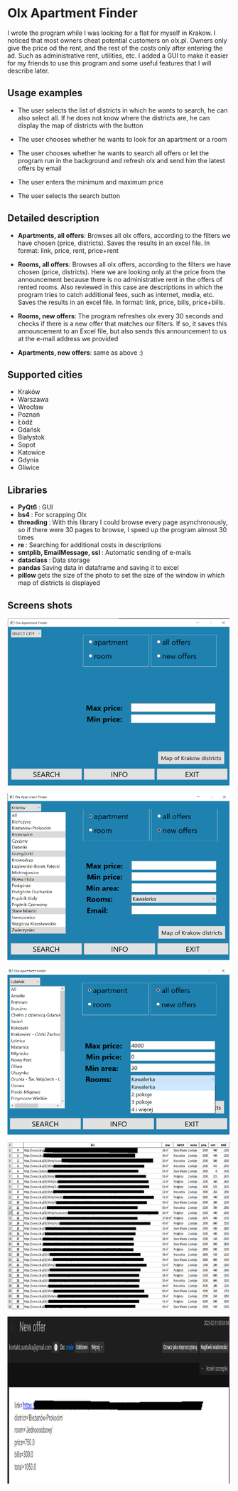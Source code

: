 # Olx Apartment Finder

I wrote the program while I was looking for a flat for myself in Krakow. 
I noticed that most owners cheat potential customers on olx.pl.
Owners only give the price od the rent, and the rest of the costs only after entering the ad. Such as administrative rent, utilities, etc.
I added a GUI to make it easier for my friends to use this program and some useful features that I will describe later.

## Usage examples

- The user selects the list of districts in which he wants to search, he can also select all. If he does not know where the districts are, he can display the map
of districts with the button

- The user chooses whether he wants to look for an apartment or a room

- The user chooses whether he wants to search all offers or let the program run in the background and refresh olx and send him the latest offers by email

- The user enters the minimum and maximum price

- The user selects the search button

## Detailed description 

- <b>Apartments, all offers</b>: Browses all olx offers, according to the filters we have chosen (price, districts). Saves the results in an excel file.
In format: link, price, rent, price+rent

- <b>Rooms, all offers</b>: Browses all olx offers, according to the filters we have chosen (price, districts). 
Here we are looking only at the price from the announcement because there is no administrative rent in the offers of rented rooms.
Also reviewed in this case are descriptions in which the program tries to catch additional fees, such as internet, media, etc.
Saves the results in an excel file.
In format: link, price, bills, price+bills. 

- <b>Rooms, new offers</b>: The program refreshes olx every 30 seconds and checks if there is a new offer that matches our filters. 
If so, it saves this announcement to an Excel file, but also sends this announcement to us at the e-mail address we provided

- <b>Apartments, new offers</b>: same as above :)

## Supported cities

- Kraków
- Warszawa
- Wrocław
- Poznań
- Łódź
- Gdańsk
- Białystok
- Sopot
- Katowice
- Gdynia
- Gliwice

## Libraries

- <b> PyQt6 </b>: GUI
- <b> bs4 </b>: For scrapping Olx
- <b> threading </b>: With this library I could browse every page asynchronously, so if there were 30 pages to browse, I speed up the program almost 30 times
- <b> re </b>: Searching for additional costs in descriptions
- <b> smtplib, EmailMessage, ssl </b>: Automatic sending of e-mails
- <b> dataclass </b>: Data storage
- <b> pandas </b> Saving data in dataframe and saving it to excel
- <b> pillow </b> gets the size of the photo to set the size of the window in which map of districts is displayed

## Screens shots

<img
  src="/pictures/menu.png"
  alt="menu"
  title="menu"
  width="500"
  height="375"
  style="display: inline-block; margin: 0 auto">

<img
  src="/pictures/menu1.png"
  alt="menu"
  title="menu"
  width="500"
  height="375"
  style="display: inline-block; margin: 0 auto">

<img
  src="/pictures/menu2.png"
  alt="menu"
  title="menu"
  width="500"
  height="375"
  style="display: inline-block; margin: 0 auto">

<img
  src="/pictures/excel.png"
  alt="menu"
  title="menu"
  width="500"
  height="375"
  style="display: inline-block; margin: 0 auto">

<img
  src="/pictures/mail.png"
  alt="menu"
  title="menu"
  width="500"
  height="375"
  style="display: inline-block; margin: 0 auto">
